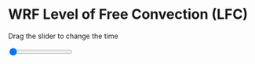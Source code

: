 <h1>WRF Level of Free Convection (LFC)</h1>
<p>Drag the slider to change the time</p>

<div class="slidecontainer">
<input oninput='setImage(this)' class="slider" type="range" min="0" max="37" value="0" step="1" />
<img id='img'/>
</div>

<script>
var img = document.getElementById('img');
var img_array = ['/assets/images/wrf/lc_wrfout_d01_2020-06-16_12:00:00.png',
'/assets/images/wrf/lc_wrfout_d01_2020-06-16_13:00:00.png',
'/assets/images/wrf/lc_wrfout_d01_2020-06-16_14:00:00.png',
'/assets/images/wrf/lc_wrfout_d01_2020-06-16_15:00:00.png',
'/assets/images/wrf/lc_wrfout_d01_2020-06-16_16:00:00.png',
'/assets/images/wrf/lc_wrfout_d01_2020-06-16_17:00:00.png',
'/assets/images/wrf/lc_wrfout_d01_2020-06-16_18:00:00.png',
'/assets/images/wrf/lc_wrfout_d01_2020-06-16_19:00:00.png',
'/assets/images/wrf/lc_wrfout_d01_2020-06-16_20:00:00.png',
'/assets/images/wrf/lc_wrfout_d01_2020-06-16_21:00:00.png',
'/assets/images/wrf/lc_wrfout_d01_2020-06-16_22:00:00.png',
'/assets/images/wrf/lc_wrfout_d01_2020-06-16_23:00:00.png',
'/assets/images/wrf/lc_wrfout_d01_2020-06-17_00:00:00.png',
'/assets/images/wrf/lc_wrfout_d01_2020-06-17_01:00:00.png',
'/assets/images/wrf/lc_wrfout_d01_2020-06-17_02:00:00.png',
'/assets/images/wrf/lc_wrfout_d01_2020-06-17_03:00:00.png',
'/assets/images/wrf/lc_wrfout_d01_2020-06-17_04:00:00.png',
'/assets/images/wrf/lc_wrfout_d01_2020-06-17_05:00:00.png',
'/assets/images/wrf/lc_wrfout_d01_2020-06-17_06:00:00.png',
'/assets/images/wrf/lc_wrfout_d01_2020-06-17_07:00:00.png',
'/assets/images/wrf/lc_wrfout_d01_2020-06-17_08:00:00.png',
'/assets/images/wrf/lc_wrfout_d01_2020-06-17_09:00:00.png',
'/assets/images/wrf/lc_wrfout_d01_2020-06-17_10:00:00.png',
'/assets/images/wrf/lc_wrfout_d01_2020-06-17_11:00:00.png',
'/assets/images/wrf/lc_wrfout_d01_2020-06-17_12:00:00.png',
'/assets/images/wrf/lc_wrfout_d01_2020-06-17_13:00:00.png',
'/assets/images/wrf/lc_wrfout_d01_2020-06-17_14:00:00.png',
'/assets/images/wrf/lc_wrfout_d01_2020-06-17_15:00:00.png',
'/assets/images/wrf/lc_wrfout_d01_2020-06-17_16:00:00.png',
'/assets/images/wrf/lc_wrfout_d01_2020-06-17_17:00:00.png',
'/assets/images/wrf/lc_wrfout_d01_2020-06-17_18:00:00.png',
'/assets/images/wrf/lc_wrfout_d01_2020-06-17_19:00:00.png',
'/assets/images/wrf/lc_wrfout_d01_2020-06-17_20:00:00.png',
'/assets/images/wrf/lc_wrfout_d01_2020-06-17_21:00:00.png',
'/assets/images/wrf/lc_wrfout_d01_2020-06-17_22:00:00.png',
'/assets/images/wrf/lc_wrfout_d01_2020-06-17_23:00:00.png',
'/assets/images/wrf/lc_wrfout_d01_2020-06-18_00:00:00.png',];
function setImage(obj)
{
        var value = obj.value;
        img.src = img_array[value];

}
</script>
